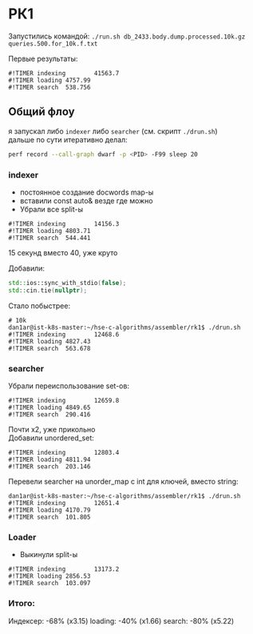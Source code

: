 # РК1

Запустились командой: `./run.sh db_2433.body.dump.processed.10k.gz queries.500.for_10k.f.txt`

Первые результаты:
```
#!TIMER indexing        41563.7
#!TIMER loading 4757.99
#!TIMER search  538.756
```

## Общий флоу
я запускал либо `indexer` либо `searcher` (см. скрипт `./drun.sh`)  
дальше по сути итеративно делал:
```bash
perf record --call-graph dwarf -p <PID> -F99 sleep 20
```



### indexer
- постоянное создание docwords map-ы
- вставили const auto& везде где можно
- Убрали все split-ы
```
#!TIMER indexing        14156.3
#!TIMER loading 4803.71
#!TIMER search  544.441
```
15 секунд вместо 40, уже круто

Добавили:
```cpp
std::ios::sync_with_stdio(false);
std::cin.tie(nullptr);
```
Стало побыстрее:
```
# 10k
dan1ar@ist-k8s-master:~/hse-c-algorithms/assembler/rk1$ ./drun.sh 
#!TIMER indexing        12468.6
#!TIMER loading 4827.43
#!TIMER search  563.678
```

### searcher
Убрали переиспользование set-ов:
```
#!TIMER indexing        12659.8
#!TIMER loading 4849.65
#!TIMER search  290.416
```
Почти х2, уже прикольно  
Добавили unordered_set:
```
#!TIMER indexing        12803.4
#!TIMER loading 4811.94
#!TIMER search  203.146
```

Перевели searcher на unorder_map с int для ключей, вместо string:
```
dan1ar@ist-k8s-master:~/hse-c-algorithms/assembler/rk1$ ./drun.sh 
#!TIMER indexing        12651.4
#!TIMER loading 4170.79
#!TIMER search  101.805
```


### Loader
- Выкинули split-ы
```
#!TIMER indexing        13173.2
#!TIMER loading 2856.53
#!TIMER search  103.097
```


### Итого:
Индексер: -68% (x3.15)
loading: -40% (x1.66)
search: -80% (x5.22)

